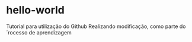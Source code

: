 # hello-world
Tutorial para utilização do Github
Realizando modificação, como parte do ´rocesso de aprendizagem 
